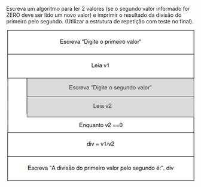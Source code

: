 Escreva um algoritmo para ler 2 valores (se o segundo valor
informado for ZERO deve ser lido um novo valor) e imprimir o
resultado da divisão do primeiro pelo segundo. (Utilizar a estrutura
de repetição com teste no final).

![](https://github.com/Yxav/proglogic/blob/apnp/exercicios-5/42/42.png)
